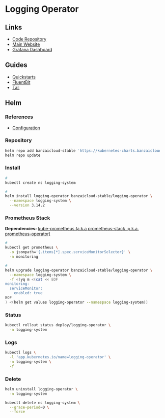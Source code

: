 # Logging Operator

## Links

- [Code Repository](https://github.com/banzaicloud/logging-operator)
- [Main Website](https://banzaicloud.com/products/logging-operator/)
- [Grafana Dashboard](https://grafana.com/grafana/dashboards/7752)

## Guides

- [Quickstarts](https://github.com/banzaicloud/logging-operator-docs/tree/master/docs/quickstarts)
- [FluentBit](https://banzaicloud.com/docs/one-eye/logging-operator/configuration/fluentbit/)
- [Tail](https://github.com/fluent/fluent-bit-docs/blob/1.3/input/tail.md)

## Helm

### References

- [Configuration](https://github.com/banzaicloud/logging-operator/tree/master/charts/logging-operator#configuration)

### Repository

```sh
helm repo add banzaicloud-stable 'https://kubernetes-charts.banzaicloud.com'
helm repo update
```

### Install

```sh
#
kubectl create ns logging-system

#
helm install logging-operator banzaicloud-stable/logging-operator \
  --namespace logging-system \
  --version 3.14.2
```

<!--
createCustomResource: true
-->

### Prometheus Stack

**Dependencies:** [kube-prometheus (a.k.a prometheus-stack, p.k.a. prometheus-operator)](/prometheus/prometheus-stack.md)

```sh
#
kubectl get prometheus \
  -o jsonpath='{.items[*].spec.serviceMonitorSelector}' \
  -n monitoring

#
helm upgrade logging-operator banzaicloud-stable/logging-operator \
  --namespace logging-system \
  -f <(yq m <(cat << EOF
monitoring:
  serviceMonitor:
    enabled: true
EOF
) <(helm get values logging-operator --namespace logging-system))
```

### Status

```sh
kubectl rollout status deploy/logging-operator \
  -n logging-system
```

### Logs

```sh
kubectl logs \
  -l 'app.kubernetes.io/name=logging-operator' \
  -n logging-system \
  -f
```

### Delete

```sh
helm uninstall logging-operator \
  -n logging-system

kubectl delete ns logging-system \
  --grace-period=0 \
  --force
```

